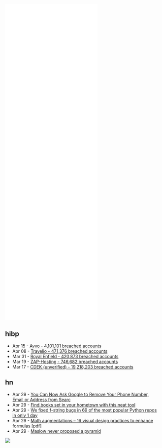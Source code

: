 ![Metrics](https://raw.githubusercontent.com/phixion/phixion/master/metrics.svg)

## hibp

<!--
for https://github.com/phixion/phixion/blob/main/.github/workflows/feeds.yml
-->
<!--START_SECTION:haveibeenpwnd-->
- Apr 15 - [Avvo - 4,101,101 breached accounts](https://haveibeenpwned.com/PwnedWebsites#Avvo)
- Apr 08 - [Travelio - 471,376 breached accounts](https://haveibeenpwned.com/PwnedWebsites#Travelio)
- Mar 31 - [Royal Enfield - 420,873 breached accounts](https://haveibeenpwned.com/PwnedWebsites#RoyalEnfield)
- Mar 19 - [ZAP-Hosting - 746,682 breached accounts](https://haveibeenpwned.com/PwnedWebsites#ZAPHosting)
- Mar 17 - [CDEK (unverified) - 19,218,203 breached accounts](https://haveibeenpwned.com/PwnedWebsites#CDEK)
<!--END_SECTION:haveibeenpwnd-->

## hn

<!--
for https://github.com/phixion/phixion/blob/main/.github/workflows/feeds.yml
-->
<!--START_SECTION:hn-->
- Apr 29 - [You Can Now Ask Google to Remove Your Phone Number, Email or Address from Searc](https://krebsonsecurity.com/2022/04/you-can-now-ask-google-to-remove-your-phone-number-email-or-address-from-search-results/)
- Apr 29 - [Find books set in your hometown with this neat tool](https://lithub.com/find-books-set-in-your-hometown-with-this-neat-tool/)
- Apr 29 - [We fixed f-string bugs in 69 of the most popular Python repos in only 1 day](https://highertier.com/we-fixed-f-string-typos-in-69-of-the-most-popular-python-repos-in-only-one-day-heres-how/)
- Apr 29 - [Math augmentations – 16 visual design practices to enhance formulas [pdf]](https://andrewhead.info/assets/pdf/augmented-formulas.pdf)
- Apr 29 - [Maslow never proposed a pyramid](https://twitter.com/p_millerd/status/1509323819600732160)
<!--END_SECTION:hn-->

<!--
for https://yhype.me
-->
![](https://hit.yhype.me/github/profile?user_id=13013670)
